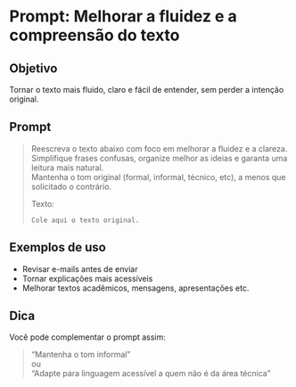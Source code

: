 # Prompt: Melhorar a fluidez e a compreensão do texto

## Objetivo
Tornar o texto mais fluido, claro e fácil de entender, sem perder a intenção original.

## Prompt
> Reescreva o texto abaixo com foco em melhorar a fluidez e a clareza.  
> Simplifique frases confusas, organize melhor as ideias e garanta uma leitura mais natural.  
> Mantenha o tom original (formal, informal, técnico, etc), a menos que solicitado o contrário.  
>
> Texto:
> ```
> Cole aqui o texto original.
> ```

## Exemplos de uso
- Revisar e-mails antes de enviar
- Tornar explicações mais acessíveis
- Melhorar textos acadêmicos, mensagens, apresentações etc.

## Dica
Você pode complementar o prompt assim:
> “Mantenha o tom informal”  
> ou  
> “Adapte para linguagem acessível a quem não é da área técnica”
